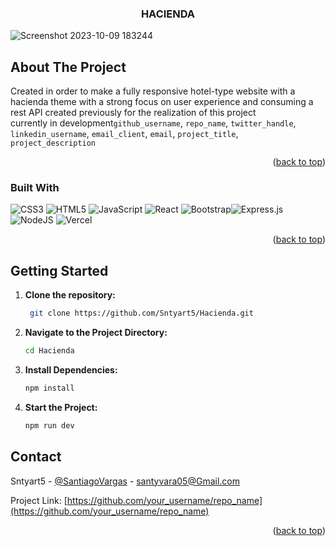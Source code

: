 <h3 align="center">HACIENDA</h3>


<!-- Photo -->
![Screenshot 2023-10-09 183244](https://github.com/Sntyart5/TiendaGorrasJs/assets/125420424/808b9c4f-d420-4951-91b8-bd9fc5ee3a43)


<!-- ABOUT THE PROJECT -->
## About The Project

Created in order to make a fully responsive hotel-type website with a hacienda theme with a strong focus on user experience and consuming a rest API created previously for the realization of this project <br>
currently in development`github_username`, `repo_name`, `twitter_handle`, `linkedin_username`, `email_client`, `email`, `project_title`, `project_description`

<p align="right">(<a href="#readme-top">back to top</a>)</p>

### Built With
![CSS3](https://img.shields.io/badge/css3-%231572B6.svg?style=for-the-badge&logo=css3&logoColor=white) ![HTML5](https://img.shields.io/badge/html5-%23E34F26.svg?style=for-the-badge&logo=html5&logoColor=white) ![JavaScript](https://img.shields.io/badge/javascript-%23323330.svg?style=for-the-badge&logo=javascript&logoColor=%23F7DF1E) ![React](https://img.shields.io/badge/react-%2320232a.svg?style=for-the-badge&logo=react&logoColor=%2361DAFB) ![Bootstrap](https://img.shields.io/badge/bootstrap-%238511FA.svg?style=for-the-badge&logo=bootstrap&logoColor=white)![Express.js](https://img.shields.io/badge/express.js-%23404d59.svg?style=for-the-badge&logo=express&logoColor=%2361DAFB) ![NodeJS](https://img.shields.io/badge/node.js-6DA55F?style=for-the-badge&logo=node.js&logoColor=white) ![Vercel](https://img.shields.io/badge/vercel-%23000000.svg?style=for-the-badge&logo=vercel&logoColor=white) 

<!-- Proudly created with GPRM ( https://gprm.itsvg.in ) -->
<p align="right">(<a href="#readme-top">back to top</a>)</p>

## Getting Started

 
1. **Clone the repository:**
   ```bash
    git clone https://github.com/Sntyart5/Hacienda.git

2. **Navigate to the Project Directory:**
    ```bash
    cd Hacienda

3. **Install Dependencies:**
    ```bash
    npm install

4. **Start the Project:**
    ```bash
    npm run dev
    
## Contact

Sntyart5 - [@SantiagoVargas]([https://www.linkedin.com/in/santiago-vargas-2a1375164/](https://www.linkedin.com/in/santiago-vargas-2a1375164/)) - santyvara05@Gmail.com

Project Link: [https://github.com/your_username/repo_name](https://github.com/your_username/repo_name)

<p align="right">(<a href="#readme-top">back to top</a>)</p>

